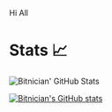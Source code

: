Hi All

# Stats 📈

![Bitnician' GitHub Stats](https://github-readme-stats.vercel.app/api?username=bitnician&count_private=true&show_icons=true)

[![Bitnician's GitHub stats](https://github-readme-stats.vercel.app/api?username=bitnician)](https://github.com/anuraghazra/github-readme-stats)
